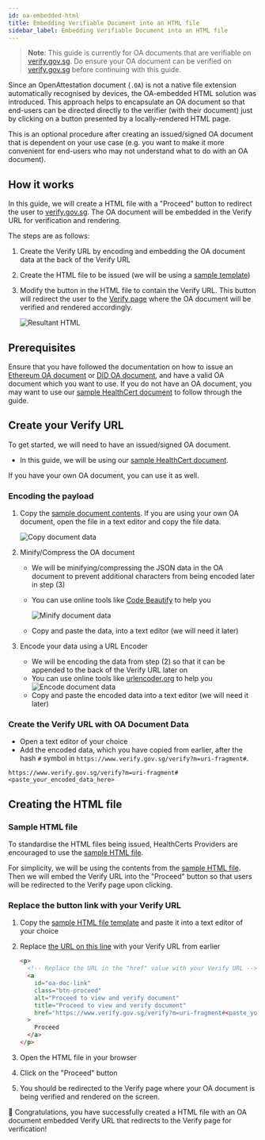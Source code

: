 ```yaml
---
id: oa-embedded-html
title: Embedding Verifiable Document into an HTML file
sidebar_label: Embedding Verifiable Document into an HTML file
---
```


> **Note**: This guide is currently for OA documents that are verifiable on [verify.gov.sg](https://www.verify.gov.sg). Do ensure your OA document can be verified on [verify.gov.sg](https://www.verify.gov.sg) before continuing with this guide.

Since an OpenAttestation document (`.OA`) is not a native file extension automatically recognised by devices, the OA-embedded HTML solution was introduced. This approach helps to encapsulate an OA document so that end-users can be directed directly to the verifier (with their document) just by clicking on a button presented by a locally-rendered HTML page.

This is an optional procedure after creating an issued/signed OA document that is dependent on your use case (e.g. you want to make it more convenient for end-users who may not understand what to do with an OA document).

## How it works

In this guide, we will create a HTML file with a "Proceed" button to redirect the user to [verify.gov.sg](https://www.verify.gov.sg/). The OA document will be embedded in the Verify URL for verification and rendering.

The steps are as follows:

1. Create the Verify URL by encoding and embedding the OA document data at the back of the Verify URL
2. Create the HTML file to be issued (we will be using a [sample template](https://github.com/Open-Attestation/oa-embedded-html/blob/master/samples/healthcert-pdt-oa-embedded-uri-fragment-sample.html))
3. Modify the button in the HTML file to contain the Verify URL. This button will redirect the user to the [Verify page](https://www.verify.gov.sg/) where the OA document will be verified and rendered accordingly.

   ![Resultant HTML](/docs/developer-section/quickstart/oa-embedded-html/html-proceed-verify.png)

## Prerequisites

Ensure that you have followed the documentation on how to issue an [Ethereum OA document](/docs/integrator-section/verifiable-document/ethereum/document-store-overview) or [DID OA document](/docs/integrator-section/verifiable-document/did/create), and have a valid OA document which you want to use. If you do not have an OA document, you may want to use our [sample HealthCert document](https://github.com/Notarise-gov-sg/api-notarise-healthcerts/blob/master/test/fixtures/v2/pdt_pcr_notarized_with_nric_wrapped.json) to follow through the guide.

## Create your Verify URL

To get started, we will need to have an issued/signed OA document.

- In this guide, we will be using our [sample HealthCert document](https://github.com/Notarise-gov-sg/api-notarise-healthcerts/blob/master/test/fixtures/v2/pdt_pcr_notarized_with_nric_wrapped.json).

If you have your own OA document, you can use it as well.

### Encoding the payload

1. Copy the [sample document contents](https://github.com/Notarise-gov-sg/api-notarise-healthcerts/blob/master/test/fixtures/v2/pdt_pcr_notarized_with_nric_wrapped.json). If you are using your own OA document, open the file in a text editor and copy the file data.

   ![Copy document data](/docs/developer-section/quickstart/oa-embedded-html/copy-healthcert-data.png)

2. Minify/Compress the OA document

   - We will be minifying/compressing the JSON data in the OA document to prevent additional characters from being encoded later in step (3)
   - You can use online tools like [Code Beautify](https://codebeautify.org/jsonminifier) to help you

     ![Minify document data](/docs/developer-section/quickstart/oa-embedded-html/minify-document-data.png)

   - Copy and paste the data, into a text editor (we will need it later)

3. Encode your data using a URL Encoder

   - We will be encoding the data from step (2) so that it can be appended to the back of the Verify URL later on
   - You can use online tools like [urlencoder.org](https://www.urlencoder.org/) to help you
     ![Encode document data](/docs/developer-section/quickstart/oa-embedded-html/encode-document-data.png)
   - Copy and paste the encoded data into a text editor (we will need it later)

### Create the Verify URL with OA Document Data

- Open a text editor of your choice
- Add the encoded data, which you have copied from earlier, after the hash `#` symbol in `https://www.verify.gov.sg/verify?m=uri-fragment#`.

```url
https://www.verify.gov.sg/verify?m=uri-fragment#<paste_your_encoded_data_here>
```

## Creating the HTML file

### Sample HTML file

To standardise the HTML files being issued, HealthCerts Providers are encouraged to use the [sample HTML file](https://github.com/Open-Attestation/oa-embedded-html/blob/master/samples/healthcert-pdt-oa-embedded-uri-fragment-sample.html).

For simplicity, we will be using the contents from the [sample HTML file](https://github.com/Open-Attestation/oa-embedded-html/blob/master/samples/healthcert-pdt-oa-embedded-uri-fragment-sample.html). Then we will embed the Verify URL into the "Proceed" button so that users will be redirected to the Verify page upon clicking.

### Replace the button link with your Verify URL

1. Copy the [sample HTML file template](https://github.com/Open-Attestation/oa-embedded-html/blob/master/samples/healthcert-pdt-oa-embedded-uri-fragment-sample.html) and paste it into a text editor of your choice
2. Replace [the URL on this line](https://github.com/Open-Attestation/oa-embedded-html/blob/master/samples/healthcert-pdt-oa-embedded-uri-fragment-sample.html#L105) with your Verify URL from earlier

   ```html
   <p>
     <!-- Replace the URL in the "href" value with your Verify URL -->
     <a
       id="oa-doc-link"
       class="btn-proceed"
       alt="Proceed to view and verify document"
       title="Proceed to view and verify document"
       href="https://www.verify.gov.sg/verify?m=uri-fragment#<paste_your_encoded_data_here>"
     >
       Proceed
     </a>
   </p>
   ```

3. Open the HTML file in your browser
4. Click on the "Proceed" button
5. You should be redirected to the Verify page where your OA document is being verified and rendered on the screen.

🎉 Congratulations, you have successfully created a HTML file with an OA document embedded Verify URL that redirects to the Verify page for verification!
